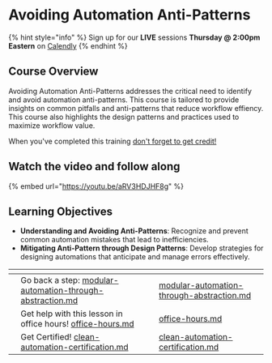 # Avoiding Automation Anti-Patterns

{% hint style="info" %}
Sign up for our **LIVE** sessions **Thursday @ 2:00pm** **Eastern** on [Calendly](https://calendly.com/cluck-u/rewst-205)
{% endhint %}

## **Course Overview**

Avoiding Automation Anti-Patterns addresses the critical need to identify and avoid automation anti-patterns. This course is tailored to provide insights on common pitfalls and anti-patterns that reduce workflow effiency. This course also highlights the design patterns and practices used to maximize workflow value.

When you've completed this training [don't forget to get credit!](https://app.rewst.io/form/0191484b-e07a-7c2d-b0e0-c7069adfc72e)

## Watch the video and follow along

{% embed url="https://youtu.be/aRV3HDJHF8g" %}

## **Learning Objectives**

* **Understanding and Avoiding Anti-Patterns**: Recognize and prevent common automation mistakes that lead to inefficiencies.
* **Mitigating Anti-Pattern through Design Patterns**: Develop strategies for designing automations that anticipate and manage errors effectively.

<table data-view="cards"><thead><tr><th></th><th></th><th></th><th data-hidden data-card-target data-type="content-ref"></th></tr></thead><tbody><tr><td></td><td>Go back a step: <a data-mention href="modular-automation-through-abstraction.md">modular-automation-through-abstraction.md</a></td><td></td><td><a href="modular-automation-through-abstraction.md">modular-automation-through-abstraction.md</a></td></tr><tr><td></td><td>Get help with this lesson in office hours! <a data-mention href="../office-hours.md">office-hours.md</a></td><td></td><td><a href="../office-hours.md">office-hours.md</a></td></tr><tr><td></td><td>Get Certified! <a data-mention href="clean-automation-certification.md">clean-automation-certification.md</a></td><td></td><td><a href="clean-automation-certification.md">clean-automation-certification.md</a></td></tr></tbody></table>

